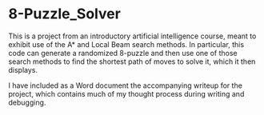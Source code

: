 # 8-Puzzle_Solver
This is a project from an introductory artificial intelligence course, meant to exhibit use of the A* and Local Beam
search methods. In particular, this code can generate a randomized 8-puzzle and then use one of those search methods to 
find the shortest path of moves to solve it, which it then displays.

I have included as a Word document the accompanying writeup for the project, which contains much of my thought process
during writing and debugging.
